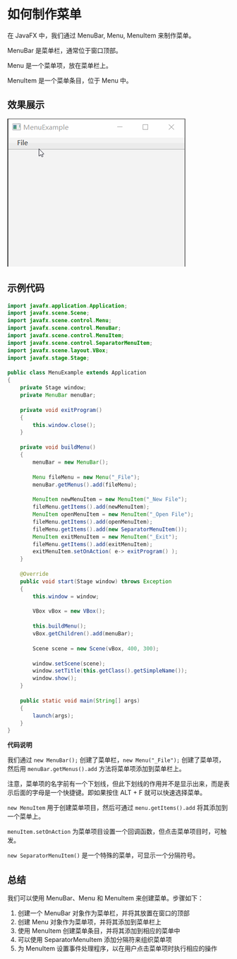 # 如何制作菜单

在 JavaFX 中，我们通过 MenuBar, Menu, MenuItem 来制作菜单。

MenuBar 是菜单栏，通常位于窗口顶部。

Menu 是一个菜单项，放在菜单栏上。

MenuItem 是一个菜单条目，位于 Menu 中。

## 效果展示

![](./pic/MenuExample.gif)

## 示例代码

```java {20-35}
import javafx.application.Application;
import javafx.scene.Scene;
import javafx.scene.control.Menu;
import javafx.scene.control.MenuBar;
import javafx.scene.control.MenuItem;
import javafx.scene.control.SeparatorMenuItem;
import javafx.scene.layout.VBox;
import javafx.stage.Stage;

public class MenuExample extends Application
{
    private Stage window;
    private MenuBar menuBar;

    private void exitProgram()
    {
        this.window.close();
    }

    private void buildMenu()
    {
        menuBar = new MenuBar();

        Menu fileMenu = new Menu("_File");
        menuBar.getMenus().add(fileMenu);

        MenuItem newMenuItem = new MenuItem("_New File");
        fileMenu.getItems().add(newMenuItem);
        MenuItem openMenuItem = new MenuItem("_Open File");
        fileMenu.getItems().add(openMenuItem);
        fileMenu.getItems().add(new SeparatorMenuItem());
        MenuItem exitMenuItem = new MenuItem("_Exit");
        fileMenu.getItems().add(exitMenuItem);
        exitMenuItem.setOnAction( e-> exitProgram() );
    }

    @Override
    public void start(Stage window) throws Exception
    {
        this.window = window;

        VBox vBox = new VBox();

        this.buildMenu();
        vBox.getChildren().add(menuBar);

        Scene scene = new Scene(vBox, 400, 300);

        window.setScene(scene);
        window.setTitle(this.getClass().getSimpleName());
        window.show();
    }

    public static void main(String[] args)
    {
        launch(args);
    }
}
```

**代码说明**

我们通过 `new MenuBar();` 创建了菜单栏，`new Menu("_File");` 创建了菜单项，然后用 `menuBar.getMenus().add` 方法将菜单项添加到菜单栏上。

注意，菜单项的名字前有一个下划线，但此下划线的作用并不是显示出来，而是表示后面的字母是一个快捷键。即如果按住 ALT + F 就可以快速选择菜单。

`new MenuItem` 用于创建菜单项目，然后可通过 `menu.getItems().add` 将其添加到一个菜单上。

`menuItem.setOnAction` 为菜单项目设置一个回调函数，但点击菜单项目时，可触发。

`new SeparatorMenuItem()` 是一个特殊的菜单，可显示一个分隔符号。

## 总结

我们可以使用 MenuBar、Menu 和 MenuItem 来创建菜单。步骤如下：

1. 创建一个 MenuBar 对象作为菜单栏，并将其放置在窗口的顶部
2. 创建 Menu 对象作为菜单项，并将其添加到菜单栏上
3. 使用 MenuItem 创建菜单条目，并将其添加到相应的菜单中
4. 可以使用 SeparatorMenuItem 添加分隔符来组织菜单项
5. 为 MenuItem 设置事件处理程序，以在用户点击菜单项时执行相应的操作
